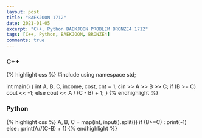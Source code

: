 ```yaml
---
layout: post
title: "BAEKJOON 1712"
date: 2021-01-05
excerpt: "C++, Python BAEKJOON PROBLEM BRONZE4 1712"
tags: [C++, Python, BAEKJOON, BRONZE4]
comments: true
---
```


### C++
{% highlight css %}
#include <iostream>
using namespace std;

int main()
{
	int A, B, C, income, cost, cnt = 1;
	cin >> A >> B >> C;
	if (B >= C) cout << -1;
	else cout << A / (C - B) + 1;
}
{% endhighlight %}

### Python
{% highlight css %}
A, B, C = map(int, input().split())
if (B>=C) : print(-1)
else : print(A//(C-B) + 1)
{% endhighlight %}